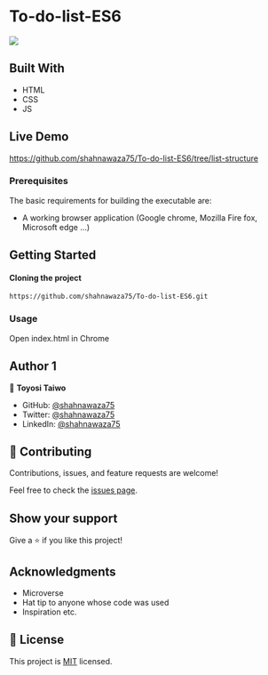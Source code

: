 # To-do-list-ES6

![](https://img.shields.io/badge/Microverse-blueviolet)

## Built With

- HTML
- CSS
- JS

## Live Demo

https://github.com/shahnawaza75/To-do-list-ES6/tree/list-structure

### Prerequisites

The basic requirements for building the executable are:

- A working browser application (Google chrome, Mozilla Fire fox, Microsoft edge ...)

## Getting Started

#### Cloning the project

```
https://github.com/shahnawaza75/To-do-list-ES6.git
```

### Usage

Open index.html in Chrome

## Author 1

👤 **Toyosi Taiwo**

- GitHub: [@shahnawaza75](https://github.com/shahnawaza75)
- Twitter: [@shahnawaza75](https://twitter.com/shahnawaza75)
- LinkedIn: [@shahnawaza75](https://www.linkedin.com/in/shahnawaz-ali-a24b72204)

## 🤝 Contributing

Contributions, issues, and feature requests are welcome!

Feel free to check the [issues page](../../issues/).

## Show your support

Give a ⭐️ if you like this project!

## Acknowledgments

- Microverse
- Hat tip to anyone whose code was used
- Inspiration etc.

## 📝 License

This project is [MIT](./MIT.md) licensed.
